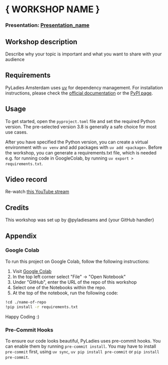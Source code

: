 
# { WORKSHOP NAME } 
### Presentation: [Presentation_name](workshop/Presentation_template.pdf)

## Workshop description
Describe why your topic is important and what you want to share with your audience

## Requirements
PyLadies Amsterdam uses [uv](https://astral.sh/blog/uv) for dependency management. For installation instructions, please check the [official documentation](https://astral.sh/blog/uv) or the [PyPI page](https://pypi.org/project/uv/).

## Usage
To get started, open the `pyproject.toml` file and set the required Python version. The pre-selected version 3.8 is generally a safe choice for most use cases.

After you have specified the Python version, you can create a virtual environment with `uv venv` and add packages with `uv add <package>`. Before the workshop, you can generate a requirements.txt file, which is needed e.g. for running code in GoogleColab, by running `uv export > requirements.txt`.

## Video record
Re-watch [this YouTube stream](link)

## Credits
This workshop was set up by @pyladiesams and {your GitHub handler}


## Appendix

### Google Colab

To run this project on Google Colab, follow the following instructions:
1. Visit [Google Colab](https://colab.research.google.com/)
2. In the top left corner select "File" &#8594; "Open Notebook"
3. Under "GitHub", enter the URL of the repo of this workshop
4. Select one of the Notebooks within the repo.
5. At the top of the notebook, run the following code:
```bash
!cd ./name-of-repo
!pip install -r requirements.txt
```

Happy Coding :)


### Pre-Commit Hooks

To ensure our code looks beautiful, PyLadies uses pre-commit hooks. You can enable them by running `pre-commit install`. You may have to install `pre-commit` first, using `uv sync`, `uv pip install pre-commit` or `pip install pre-commit`.
